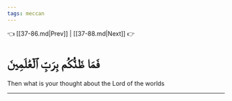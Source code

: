 ```yaml
---
tags: meccan
---
```


👈 [[37-86.md|Prev]] | [[37-88.md|Next]] 👉

# فَمَا ظَنُّكُم بِرَبِّ ٱلۡعَٰلَمِينَ

Then what is your thought about the Lord of the worlds

---

